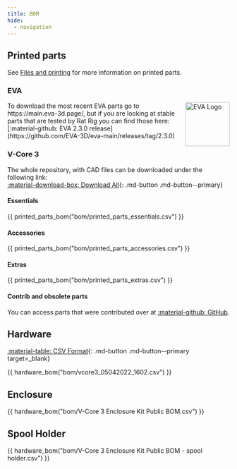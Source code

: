 ```yaml
---
title: BOM
hide:
  - navigation
---
```


## Printed parts

See [Files and printing](/printed_parts) for more information on printed parts.

### EVA

<img align="right" alt="EVA Logo" width="100" src="../assets/eva_logo.png">
To download the most recent EVA parts go to https://main.eva-3d.page/, but if you are looking at stable parts that are tested by Rat Rig you can find those here: [:material-github: EVA 2.3.0 release](https://github.com/EVA-3D/eva-main/releases/tag/2.3.0)

### V-Core 3

The whole repository, with CAD files can be downloaded under the following link:  
[:material-download-box: Download All](https://github.com/Rat-Rig/V-core-3/archive/main.zip){: .md-button .md-button--primary}

#### Essentials

{{ printed_parts_bom("bom/printed_parts_essentials.csv") }}

#### Accessories

{{ printed_parts_bom("bom/printed_parts_accessories.csv") }}

#### Extras

{{ printed_parts_bom("bom/printed_parts_extras.csv") }}

#### Contrib and obsolete parts

You can access parts that were contributed over at [:material-github: GitHub](https://github.com/Rat-Rig/V-core-3/tree/main/cad/printed_parts).

## Hardware

[:material-table: CSV Format](https://github.com/Rat-Rig/V-core-3/blob/main/docs/src/bom/vcore3_05042022_1602.csv){: .md-button .md-button--primary target=_blank}

{{ hardware_bom("bom/vcore3_05042022_1602.csv") }}

## Enclosure

{{ hardware_bom("bom/V-Core 3 Enclosure Kit Public BOM.csv") }}

## Spool Holder

{{ hardware_bom("bom/V-Core 3 Enclosure Kit Public BOM - spool holder.csv") }}
